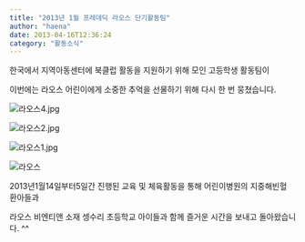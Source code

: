 ```yaml
---
title: "2013년 1월 프레데딕 라오스 단기활동팀"
author: "haena"
date: 2013-04-16T12:36:24
category: "활동소식"
---
```


한국에서 지역아동센터에 북클럽 활동을 지원하기 위해 모인 고등학생 활동팀이

이번에는 라오스 어린이에게 소중한 추억을 선물하기 위해 다시 한 번 뭉쳤습니다.

![라오스4.jpg](/files/attach/images/2318/281/007/565001f5b5272bd4e1677213e7f155c8_1.jpg)

![라오스2.jpg](/files/attach/images/2318/281/007/565001f5b5272bd4e1677213e7f155c8.jpg)

![라오스1.jpg](/files/attach/images/2318/281/007/e291373991ea2831ac9d39ff832af012_1.jpg)

![라오스](/files/attach/images/2318/281/007/e291373991ea2831ac9d39ff832af012.jpg)

2013년1월14일부터5일간 진행된 교육 및 체육활동을 통해 어린이병원의 지중해빈혈 환아들과

라오스 비엔티앤 소재 셍수리 초등학교 아이들과 함께 즐거운 시간을 보내고 돌아왔습니다. ^^
